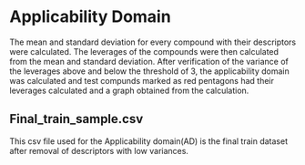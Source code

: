 # Applicability Domain
The mean and standard deviation for every compound with their descriptors were calculated.
The leverages of the compounds were then calculated from the mean and standard deviation.
After verification of the variance of the leverages above and below the threshold of 3, the applicability domain was calculated and test compunds marked as red pentagons had their leverages calculated and a graph obtained from the calculation.

## Final_train_sample.csv
This csv file used for the Applicability domain(AD) is the final train dataset after removal of descriptors with low variances.